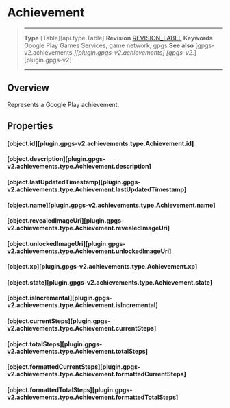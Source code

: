 # Achievement

> --------------------- ------------------------------------------------------------------------------------------
> __Type__              [Table][api.type.Table]
> __Revision__          [REVISION_LABEL](REVISION_URL)
> __Keywords__          Google Play Games Services, game network, gpgs
> __See also__          [gpgs-v2.achievements.*][plugin.gpgs-v2.achievements]
>                       [gpgs-v2.*][plugin.gpgs-v2]
> --------------------- ------------------------------------------------------------------------------------------

## Overview

Represents a Google Play achievement.

## Properties

#### [object.id][plugin.gpgs-v2.achievements.type.Achievement.id]

#### [object.description][plugin.gpgs-v2.achievements.type.Achievement.description]

#### [object.lastUpdatedTimestamp][plugin.gpgs-v2.achievements.type.Achievement.lastUpdatedTimestamp]

#### [object.name][plugin.gpgs-v2.achievements.type.Achievement.name]

#### [object.revealedImageUri][plugin.gpgs-v2.achievements.type.Achievement.revealedImageUri]

#### [object.unlockedImageUri][plugin.gpgs-v2.achievements.type.Achievement.unlockedImageUri]

#### [object.xp][plugin.gpgs-v2.achievements.type.Achievement.xp]

#### [object.state][plugin.gpgs-v2.achievements.type.Achievement.state]

#### [object.isIncremental][plugin.gpgs-v2.achievements.type.Achievement.isIncremental]

#### [object.currentSteps][plugin.gpgs-v2.achievements.type.Achievement.currentSteps]

#### [object.totalSteps][plugin.gpgs-v2.achievements.type.Achievement.totalSteps]

#### [object.formattedCurrentSteps][plugin.gpgs-v2.achievements.type.Achievement.formattedCurrentSteps]

#### [object.formattedTotalSteps][plugin.gpgs-v2.achievements.type.Achievement.formattedTotalSteps]